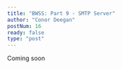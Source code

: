 ```yaml
---
title: "BWSS: Part 9 - SMTP Server"
author: "Conor Deegan"
postNum: 16
ready: false
type: "post"
---
```


Coming soon
